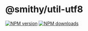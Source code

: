 # @smithy/util-utf8

[![NPM version](https://img.shields.io/npm/v/@smithy/util-utf8/latest.svg)](https://www.npmjs.com/package/@smithy/util-utf8)
[![NPM downloads](https://img.shields.io/npm/dm/@smithy/util-utf8.svg)](https://www.npmjs.com/package/@smithy/util-utf8)
